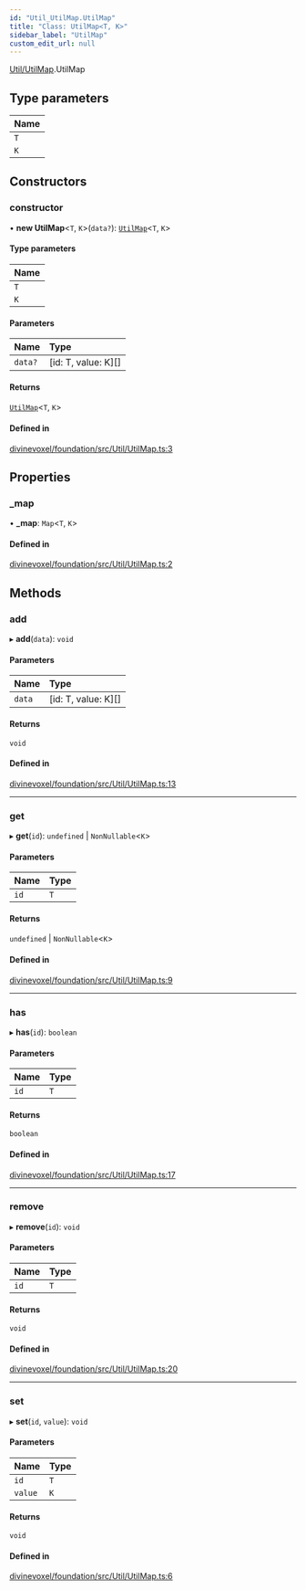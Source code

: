 ```yaml
---
id: "Util_UtilMap.UtilMap"
title: "Class: UtilMap<T, K>"
sidebar_label: "UtilMap"
custom_edit_url: null
---
```


[Util/UtilMap](../modules/Util_UtilMap.md).UtilMap

## Type parameters

| Name |
| :------ |
| `T` |
| `K` |

## Constructors

### constructor

• **new UtilMap**\<`T`, `K`\>(`data?`): [`UtilMap`](Util_UtilMap.UtilMap.md)\<`T`, `K`\>

#### Type parameters

| Name |
| :------ |
| `T` |
| `K` |

#### Parameters

| Name | Type |
| :------ | :------ |
| `data?` | [id: T, value: K][] |

#### Returns

[`UtilMap`](Util_UtilMap.UtilMap.md)\<`T`, `K`\>

#### Defined in

[divinevoxel/foundation/src/Util/UtilMap.ts:3](https://github.com/lucasdamianjohnson/DivineVoxelEngine/blob/596fa7391478620ed460dfb4856ff0a763b91c49/divinevoxel/foundation/src/Util/UtilMap.ts#L3)

## Properties

### \_map

• **\_map**: `Map`\<`T`, `K`\>

#### Defined in

[divinevoxel/foundation/src/Util/UtilMap.ts:2](https://github.com/lucasdamianjohnson/DivineVoxelEngine/blob/596fa7391478620ed460dfb4856ff0a763b91c49/divinevoxel/foundation/src/Util/UtilMap.ts#L2)

## Methods

### add

▸ **add**(`data`): `void`

#### Parameters

| Name | Type |
| :------ | :------ |
| `data` | [id: T, value: K][] |

#### Returns

`void`

#### Defined in

[divinevoxel/foundation/src/Util/UtilMap.ts:13](https://github.com/lucasdamianjohnson/DivineVoxelEngine/blob/596fa7391478620ed460dfb4856ff0a763b91c49/divinevoxel/foundation/src/Util/UtilMap.ts#L13)

___

### get

▸ **get**(`id`): `undefined` \| `NonNullable`\<`K`\>

#### Parameters

| Name | Type |
| :------ | :------ |
| `id` | `T` |

#### Returns

`undefined` \| `NonNullable`\<`K`\>

#### Defined in

[divinevoxel/foundation/src/Util/UtilMap.ts:9](https://github.com/lucasdamianjohnson/DivineVoxelEngine/blob/596fa7391478620ed460dfb4856ff0a763b91c49/divinevoxel/foundation/src/Util/UtilMap.ts#L9)

___

### has

▸ **has**(`id`): `boolean`

#### Parameters

| Name | Type |
| :------ | :------ |
| `id` | `T` |

#### Returns

`boolean`

#### Defined in

[divinevoxel/foundation/src/Util/UtilMap.ts:17](https://github.com/lucasdamianjohnson/DivineVoxelEngine/blob/596fa7391478620ed460dfb4856ff0a763b91c49/divinevoxel/foundation/src/Util/UtilMap.ts#L17)

___

### remove

▸ **remove**(`id`): `void`

#### Parameters

| Name | Type |
| :------ | :------ |
| `id` | `T` |

#### Returns

`void`

#### Defined in

[divinevoxel/foundation/src/Util/UtilMap.ts:20](https://github.com/lucasdamianjohnson/DivineVoxelEngine/blob/596fa7391478620ed460dfb4856ff0a763b91c49/divinevoxel/foundation/src/Util/UtilMap.ts#L20)

___

### set

▸ **set**(`id`, `value`): `void`

#### Parameters

| Name | Type |
| :------ | :------ |
| `id` | `T` |
| `value` | `K` |

#### Returns

`void`

#### Defined in

[divinevoxel/foundation/src/Util/UtilMap.ts:6](https://github.com/lucasdamianjohnson/DivineVoxelEngine/blob/596fa7391478620ed460dfb4856ff0a763b91c49/divinevoxel/foundation/src/Util/UtilMap.ts#L6)
